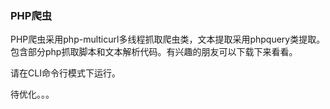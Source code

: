 ### PHP爬虫

PHP爬虫采用php-multicurl多线程抓取爬虫类，文本提取采用phpquery类提取。包含部分php抓取脚本和文本解析代码。有兴趣的朋友可以下载下来看看。

请在CLI命令行模式下运行。

待优化。。。